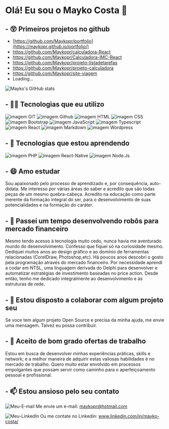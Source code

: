 
# Olá! Eu sou o Mayko Costa 👋

## - 😲 Primeiros projetos no github

- [https://github.com/Maykopr/portfolio](https://maykopr.github.io/portfolio/)
- https://github.com/Maykopr/calculadora-React
- https://github.com/Maykopr/Calculadora-IMC-React
- https://github.com/Maykopr/projeto-listadetarefas
- https://github.com/Maykopr/projeto-calculadora
- https://github.com/Maykopr/site-viagem
- Loading...

![Mayko's GitHub stats](https://github-readme-stats.vercel.app/api?username=Maykopr&show_icons=true&theme=vision-friendly-dark)
## - 👨‍💻 Tecnologias que eu utilizo

![imagem GIT](https://img.shields.io/badge/GIT-E44C30?style=for-the-badge&logo=git&logoColor=white)
![imagem Github](https://img.shields.io/badge/GitHub-100000?style=for-the-badge&logo=githublogoColor=white)
![imagem HTML](https://img.shields.io/badge/HTML5-E34F26?style=for-the-badge&logo=html5&logoColor=white)
![imagem CSS](https://img.shields.io/badge/CSS3-1572B6?style=for-the-badge&logo=css3&logoColor=white)
![imagem Bootstrap](https://img.shields.io/badge/Bootstrap-563D7C?style=for-the-badge&logo=bootstrap&logoColor=white)
![imagem JavaScript](https://img.shields.io/badge/JavaScript-F7DF1E?style=for-the-badge&logo=javascript&logoColor=black)
![imagem Typescript](https://img.shields.io/badge/TypeScript-007ACC?style=for-the-badge&logo=typescript&logoColor=white)
![imagem React](https://img.shields.io/badge/React-20232A?style=for-the-badge&logo=react&logoColor=61DAFB)
![imagem Markdown](https://img.shields.io/badge/Markdown-000000?style=for-the-badge&logo=markdown&logoColor=white)
![imagem Wordpress](https://img.shields.io/badge/Wordpress-21759B?style=for-the-badge&logo=wordpress&logoColor=white)

## - 🌱 Tecnologias que estou aprendendo

![imagem PHP](https://img.shields.io/badge/PHP-777BB4?style=for-the-badge&logo=php&logoColor=white)
![imagem React-Native](https://img.shields.io/badge/React_Native-20232A?style=for-the-badge&logo=react&logoColor=61DAFB)
![imagem Node.Js](https://img.shields.io/badge/Node.js-43853D?style=for-the-badge&logo=node.js&logoColor=white)

## - 😄 Amo estudar

  Sou apaixonado pelo processo de aprendizado e, por consequência, auto-didata. Me interesso por várias áreas do saber e acredito que são todas peças de um mesmo quebra-cabeça. Acredito na educação como parte inerente da formação integral do ser, para o desenvolvimento de suas potencialidades e na formação do caráter.

## - 🔭 Passei um tempo desenvolvendo robôs para mercado financeiro

  Mesmo tendo acesso à tecnologia muito cedo, nunca havia me aventurado mundo do desenvolvimento. Confesso que fiquei só na curiosidade mesmo. Dediquei muitos anos ao design gráfico e ao domínio de ferramentas relacionadas (CorelDraw, Photoshop,etc). Há poucos anos descobri o gosto pela programação através do mercado financeiro. Por necessidade aprendi a codar em NTSL, uma linguagem derivada do Delphi para desenvolver e automatizar estratégias de investimento baseadas no price action. Desde então, tenho me dedicado integralmente ao desenvolvimento e às estruturas de rede.

## - 👯 Estou disposto a colaborar com algum projeto seu

  Se voce tem algum projeto Open Source e precisa da minha ajuda, me envie uma mensagem. Talvez eu possa contribuir.

## - 🤔 Aceito de bom grado ofertas de trabalho

  Estou em busca de desenvolver minhas experiências práticas, skills e network; e a melhor maneira de adquirir estas valiosas habilidades é no mercado de trabalho. Quero muito estar envolvido em processos empolgantes que possam servir como caminho para o aperfeiçoamento pessoal e profissional.

## - 📫 Estou ansioso pelo seu contato



![Meu-E-mail](https://img.shields.io/badge/Microsoft_Outlook-0078D4?style=for-the-badge&logo=microsoft-outlook&logoColor=white)
Me envie um e-mail: maykopr@hotmail.com

![Meu-LinkedIn](https://img.shields.io/badge/LinkedIn-0077B5?style=for-the-badge&logo=linkedin&logoColor=white)
Ou me contate no Linkedin: www.linkedin.com/in/mayko-costa/
